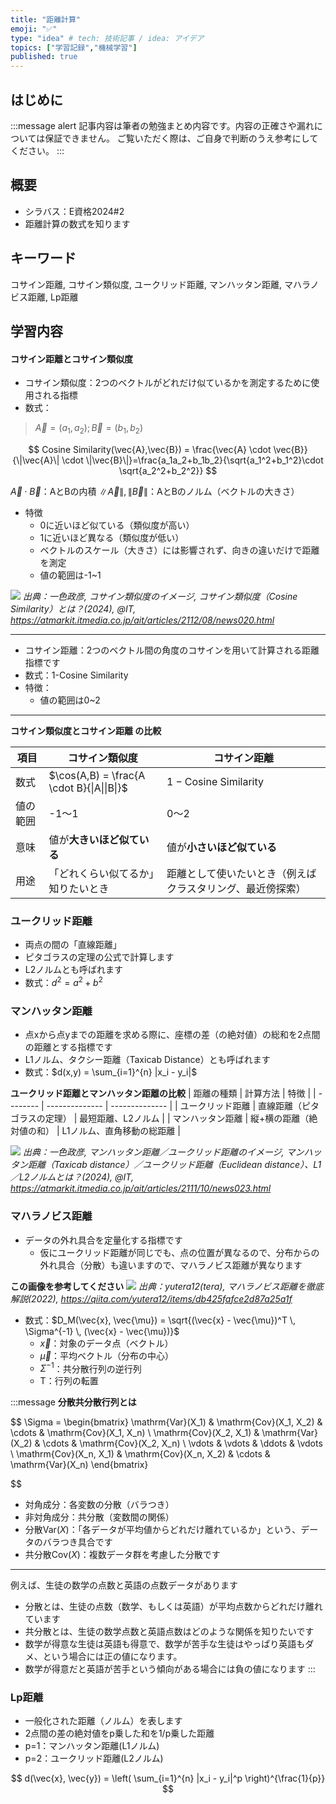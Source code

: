 ```yaml
---
title: "距離計算"
emoji: "✅"
type: "idea" # tech: 技術記事 / idea: アイデア
topics: ["学習記録","機械学習"]
published: true
---
```


## はじめに
:::message alert
記事内容は筆者の勉強まとめ内容です。内容の正確さや漏れについては保証できません。
ご覧いただく際は、ご自身で判断のうえ参考にしてください。
:::

## 概要
- シラバス：E資格2024#2
- 距離計算の数式を知ります

## キーワード
コサイン距離, コサイン類似度, ユークリッド距離, マンハッタン距離,
マハラノビス距離, Lp距離

## 学習内容

#### コサイン距離とコサイン類似度
- コサイン類似度：2つのベクトルがどれだけ似ているかを測定するために使用される指標
- 数式：

> $\vec{A}=(a_1,a_2); \vec{B}=(b_1,b_2)$

$$
Cosine Similarity(\vec{A},\vec{B}) = \frac{\vec{A} \cdot \vec{B}}{\|\vec{A}\| \cdot \|\vec{B}\|}=\frac{a_1a_2+b_1b_2}{\sqrt{a_1^2+b_1^2}\cdot \sqrt{a_2^2+b_2^2}}
$$

$\vec{A} \cdot \vec{B}$：AとBの内積
$\|\vec{A}\| , \|\vec{B}\|$：AとBのノルム（ベクトルの大きさ）


- 特徴
    - 0に近いほど似ている（類似度が高い）
    - 1に近いほど異なる（類似度が低い）
    - ベクトルのスケール（大きさ）には影響されず、向きの違いだけで距離を測定
    - 値の範囲は-1~1


![](/images/e-memo-00008_01.gif)
*出典：一色政彦, コサイン類似度のイメージ, コサイン類似度（Cosine Similarity）とは？(2024), @IT, https://atmarkit.itmedia.co.jp/ait/articles/2112/08/news020.html*

----
- コサイン距離：2つのベクトル間の角度のコサインを用いて計算される距離指標です
- 数式：1-Cosine Similarity
- 特徴：
    - 値の範囲は0~2

----
**コサイン類似度とコサイン距離 の比較**

| 項目      | コサイン類似度      | コサイン距離     |
| ------- | --------------------------------------------- | ------------------------------ |
| 数式   | $\cos(A,B) = \frac{A \cdot B}{\|A\|\|B\|}$ | $1 - \text{Cosine Similarity}$ |
| 値の範囲 | -1〜1                            | 0〜2             |
| 意味   | 値が**大きいほど似ている**               | 値が**小さいほど似ている**        |
| 用途   | 「どれくらい似てるか」知りたいとき             | 距離として使いたいとき（例えばクラスタリング、最近傍探索）         |


### ユークリッド距離
- 両点の間の「直線距離」
- ピタゴラスの定理の公式で計算します
- L2ノルムとも呼ばれます
- 数式：$d^2=a^2+b^2$

### マンハッタン距離
- 点xから点yまでの距離を求める際に、座標の差（の絶対値）の総和を2点間の距離とする指標です
- L1ノルム、タクシー距離（Taxicab Distance）とも呼ばれます
- 数式：$d(x,y) = \sum_{i=1}^{n} |x_i - y_i|$


**ユークリッド距離とマンハッタン距離の比較**
| 距離の種類    | 計算方法           | 特徴             |
| -------- | -------------- | -------------- |
| ユークリッド距離 | 直線距離（ピタゴラスの定理） | 最短距離、L2ノルム     |
| マンハッタン距離 | 縦+横の距離（絶対値の和）  | L1ノルム、直角移動の総距離 |

![](/images/e-memo-00008_02.gif)
*出典：一色政彦, マンハッタン距離／ユークリッド距離のイメージ, マンハッタン距離（Taxicab distance）／ユークリッド距離（Euclidean distance）、L1／L2ノルムとは？(2024), @IT, https://atmarkit.itmedia.co.jp/ait/articles/2111/10/news023.html*

### マハラノビス距離
- データの外れ具合を定量化する指標です
    - 仮にユークリッド距離が同じでも、点の位置が異なるので、分布からの外れ具合（分散）も違いますので、マハラノビス距離が異なります

**この画像を参考してください**
![](/images/e-memo-00008_03.jpg)
*出典：yutera12(tera), マハラノビス距離を徹底解説(2022), https://qiita.com/yutera12/items/db425fafce2d87a25a1f*



- 数式：$D_M(\vec{x}, \vec{\mu}) = \sqrt{(\vec{x} - \vec{\mu})^T \, \Sigma^{-1} \, (\vec{x} - \vec{\mu})}$
    - $\vec{x}$：対象のデータ点（ベクトル）
    - $\vec{\mu}$：平均ベクトル（分布の中心）
    - $\Sigma^{-1}$：共分散行列の逆行列
    - T：行列の転置

:::message
**分散共分散行列とは**

$$
\Sigma =
\begin{bmatrix}
\mathrm{Var}(X_1) & \mathrm{Cov}(X_1, X_2) & \cdots & \mathrm{Cov}(X_1, X_n) \\
\mathrm{Cov}(X_2, X_1) & \mathrm{Var}(X_2) & \cdots & \mathrm{Cov}(X_2, X_n) \\
\vdots & \vdots & \ddots & \vdots \\
\mathrm{Cov}(X_n, X_1) & \mathrm{Cov}(X_n, X_2) & \cdots & \mathrm{Var}(X_n)
\end{bmatrix}

$$
- 対角成分：各変数の分散（バラつき）
- 非対角成分：共分散（変数間の関係）
- 分散$\mathrm{Var}(X)$：「各データが平均値からどれだけ離れているか」という、データのバラつき具合です
- 共分散$\mathrm{Cov}(X)$：複数データ群を考慮した分散です
----
例えば、生徒の数学の点数と英語の点数データがあります
- 分散とは、生徒の点数（数学、もしくは英語）が平均点数からどれだけ離れています
- 共分散とは、生徒の数学点数と英語点数はどのような関係を知りたいです
- 数学が得意な生徒は英語も得意で、数学が苦手な生徒はやっぱり英語もダメ、という場合には正の値になります。
- 数学が得意だと英語が苦手という傾向がある場合には負の値になります
:::


### Lp距離
- 一般化された距離（ノルム）を表します
- 2点間の差の絶対値をp乗した和を1/p乗した距離
- p=1：マンハッタン距離(L1ノルム)
- p=2：ユークリッド距離(L2ノルム)


$$
d(\vec{x}, \vec{y}) = \left( \sum_{i=1}^{n} |x_i - y_i|^p \right)^{\frac{1}{p}}
$$